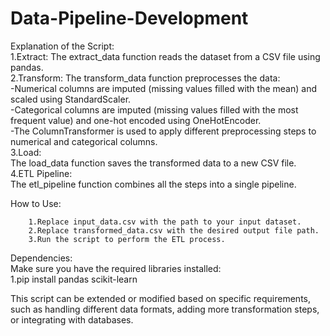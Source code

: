 # Data-Pipeline-Development
Explanation of the Script:                                                                                                                                                                                         
		1.Extract:
			The extract_data function reads the dataset from a CSV file using pandas.      
		2.Transform:
			The transform_data function preprocesses the data:                                                                                                                                                        
			-Numerical columns are imputed (missing values filled with the mean) and scaled using StandardScaler.                                                                                                      
			-Categorical columns are imputed (missing values filled with the most frequent value) and one-hot encoded using OneHotEncoder.                                                                             
			-The ColumnTransformer is used to apply different preprocessing steps to numerical and categorical columns.                                                                                                
		3.Load:                                                                                                                                                                                                      
			The load_data function saves the transformed data to a new CSV file.                                                                                                                                       
		4.ETL Pipeline:                                                                                                                                                                                              
			The etl_pipeline function combines all the steps into a single pipeline.                                                                                                                                           

How to Use:

		1.Replace input_data.csv with the path to your input dataset.
		2.Replace transformed_data.csv with the desired output file path.
		3.Run the script to perform the ETL process.


Dependencies:                                                                                                                                                                                                      
Make sure you have the required libraries installed:                                                                                                                                                                                                                                                                                                                                                                         
               1.pip install pandas scikit-learn  

This script can be extended or modified based on specific requirements, such as handling different data formats, adding more transformation steps, or integrating with databases.

